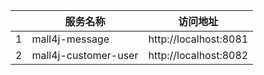 |  | 服务名称 | 访问地址 |
| --- | --- | --- |
| 1 | mall4j-message | http://localhost:8081 |
| 2 | mall4j-customer-user | http://localhost:8082 |
